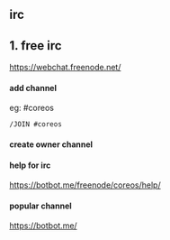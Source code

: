 irc
--------------------

## 1. free irc

https://webchat.freenode.net/

#### add channel

eg: #coreos

`/JOIN #coreos`

#### create owner channel


#### help for irc

https://botbot.me/freenode/coreos/help/

#### popular channel

https://botbot.me/
